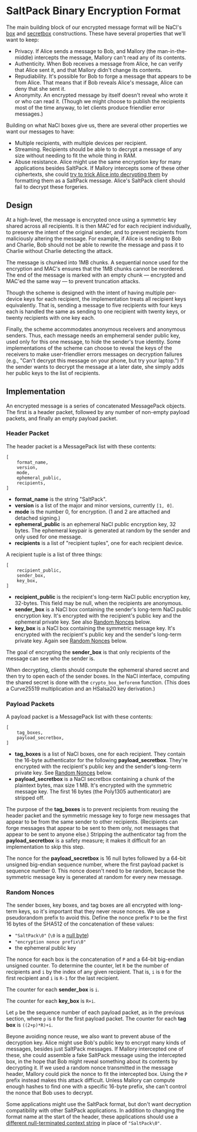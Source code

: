 # SaltPack Binary Encryption Format

The main building block of our encrypted message format will be NaCl's
[box](http://nacl.cr.yp.to/box.html) and
[secretbox](http://nacl.cr.yp.to/secretbox.html) constructions. These have
several properties that we'll want to keep:
- Privacy. If Alice sends a message to Bob, and Mallory (the man-in-the-middle)
  intercepts the message, Mallory can't read any of its contents.
- Authenticity. When Bob receives a message from Alice, he can verify that
  Alice sent it, and that Mallory didn't change its contents.
- Repudiability. It's possible for Bob to forge a message that appears to be
  from Alice. That means that if Bob reveals Alice's message, Alice can deny
  that she sent it.
- Anonymity. An encrypted message by itself doesn't reveal who wrote it or who
  can read it. (Though we might choose to publish the recipients most of the
  time anyway, to let clients produce friendlier error messages.)

Building on what NaCl boxes give us, there are several other properties we want
our messages to have:
- Multiple recipients, with multiple devices per recipient.
- Streaming. Recipients should be able to to decrypt a message of any size
  without needing to fit the whole thing in RAM.
- Abuse resistance. Alice might use the same encryption key for many
  applications besides SaltPack. If Mallory intercepts some of these other
  ciphertexts, she could [try to trick Alice into decrypting
  them](https://blog.sandstorm.io/news/2015-05-01-is-that-ascii-or-protobuf.html)
  by formatting them as a SaltPack message. Alice's SaltPack client should fail
  to decrypt these forgeries.

## Design

At a high-level, the message is encrypted once using a symmetric key shared
across all recipients. It is then MAC'ed for each recipient individually, to
preserve the intent of the original sender, and to prevent recipients from
maliciously altering the message. For example, if Alice is sending to Bob and
Charlie, Bob should not be able to rewrite the message and pass it to Charlie
without Charlie detecting the attack.

The message is chunked into 1MB chunks. A sequential nonce used for the
encryption and MAC's ensures that the 1MB chunks cannot be reordered. The end
of the message is marked with an empty chunk — encrypted and MAC'ed the same
way — to prevent truncation attacks.

Though the scheme is designed with the intent of having multiple per-device
keys for each recipient, the implementation treats all recipient keys
equivalently.  That is, sending a message to five recipients with four
keys each is handled the same as sending to one recipient with twenty keys,
or twenty recipients with one key each.

Finally, the scheme accommodates anonymous receivers and anonymous senders. Thus,
each message needs an emphemeral sender public key, used only for this one message,
to hide the sender's true identity. Some implementations of the scheme can
choose to reveal the keys of the receivers to make user-friendlier errors
messages on decryption failures (e.g., "Can't decrypt this message on your
phone, but try your laptop.")  If the sender wants to decrypt the message
at a later date, she simply adds her public keys to the list of recipients.

## Implementation

An encrypted message is a series of concatenated MessagePack objects. The first
is a header packet, followed by any number of non-empty payload packets, and
finally an empty payload packet.

### Header Packet
The header packet is a MessagePack list with these contents:

```
[
    format_name,
    version,
    mode,
    ephemeral_public,
    recipients,
]
```

- **format_name** is the string "SaltPack".
- **version** is a list of the major and minor versions, currently `[1, 0]`.
- **mode** is the number 0, for encryption. (1 and 2 are attached and detached
  signing.)
- **ephemeral_public** is an ephemeral NaCl public encryption key, 32 bytes.
  The ephemeral keypair is generated at random by the sender and only used for
  one message.
- **recipients** is a list of "recipient tuples", one for each recipient
  device.

A recipient tuple is a list of three things:

```
[
    recipient_public,
    sender_box,
    key_box,
]
```

- **recipient_public** is the recipient's long-term NaCl public encryption key,
  32-bytes. This field may be null, when the recipients are anonymous.
- **sender_box** is a NaCl box containing the sender's long-term NaCl public
  encryption key. It's encrypted with the recipient's public key and the
  ephemeral private key. See also [Random Nonces](#random-nonces) below.
- **key_box** is a NaCl box containing the symmetric message key. It's
  encrypted with the recipient's public key and the sender's long-term private
  key. Again see [Random Nonces](#random-nonces) below.

The goal of encrypting the **sender_box** is that only recipients of the
message can see who the sender is.

When decrypting, clients should compute the ephemeral shared secret and then
try to open each of the sender boxes. In the NaCl interface, computing the
shared secret is done with the `crypto_box_beforenm` function. (This does a
Curve25519 multiplication and an HSalsa20 key derivation.)

### Payload Packets
A payload packet is a MessagePack list with these contents:

```
[
    tag_boxes,
    payload_secretbox,
]
```

- **tag_boxes** is a list of NaCl boxes, one for each recipient. They contain
  the 16-byte authenticator for the following **payload_secretbox**. They're
  encrypted with the recipient's public key and the sender's long-term private
  key. See [Random Nonces](#random-nonces) below.
- **payload_secretbox** is a NaCl secretbox containing a chunk of the plaintext
  bytes, max size 1 MB. It's encrypted with the symmetric message key. The
  first 16 bytes (the Poly1305 authenticator) are stripped off.

The purpose of the **tag_boxes** is to prevent recipients from reusing the
header packet and the symmetric message key to forge new messages that appear
to be from the same sender to other recipients. (Recipients can forge messages
that appear to be sent to them only, not messages that appear to be sent to
anyone else.) Stripping the authenticator tag from the **payload_secretbox** is
a safety measure; it makes it difficult for an implementation to skip this
step.

The nonce for the **payload_secretbox** is 16 null bytes followed by a 64-bit
unsigned big-endian sequence number, where the first payload packet is sequence
number 0. This nonce doesn't need to be random, because the symmetric message
key is generated at random for every new message.

### Random Nonces

The sender boxes, key boxes, and tag boxes are all encrypted with long-term
keys, so it's important that they never reuse nonces. We use a pseudorandom
prefix to avoid this. Define the nonce prefix `P` to be the first 16 bytes of
the SHA512 of the concatenation of these values:
- `"SaltPack\0"` (`\0` is a [null
  byte](https://www.ietf.org/mail-archive/web/tls/current/msg14734.html))
- `"encryption nonce prefix\0"`
- the ephemeral public key

The nonce for each box is the concatenation of `P` and a 64-bit big-endian
unsigned counter. To determine the counter, let `R` be the number of recipients
and `i` by the index of any given recipient. That is, `i` is `0` for the first
recipient and `i` is `R-1` for the last recipient.

The counter for each **sender_box** is `i`.

The counter for each **key_box** is `R+i`.

Let `p` be the sequence number of each payload packet, as in the previous
section, where `p` is `0` for the first payload packet. The counter for each
**tag box** is `((2+p)*R)+i`.

Beyone avoiding nonce reuse, we also want to prevent abuse of the decryption
key. Alice might use Bob's public key to encrypt many kinds of messages,
besides just SaltPack messages. If Mallory intercepted one of these, she could
assemble a fake SaltPack message using the intercepted box, in the hope that
Bob might reveal something about its contents by decrypting it. If we used a
random nonce transmitted in the message header, Mallory could pick the nonce to
fit the intercepted box. Using the `P` prefix instead makes this attack
difficult. Unless Mallory can compute enough hashes to find one with a specific
16-byte prefix, she can't control the nonce that Bob uses to decrypt.

Some applications might use the SaltPack format, but don't want decryption
compatibility with other SaltPack applications. In addition to changing the
format name at the start of the header, these applications should use a
[different null-terminated context
string](https://www.ietf.org/mail-archive/web/tls/current/msg14734.html) in
place of `"SaltPack\0"`.
